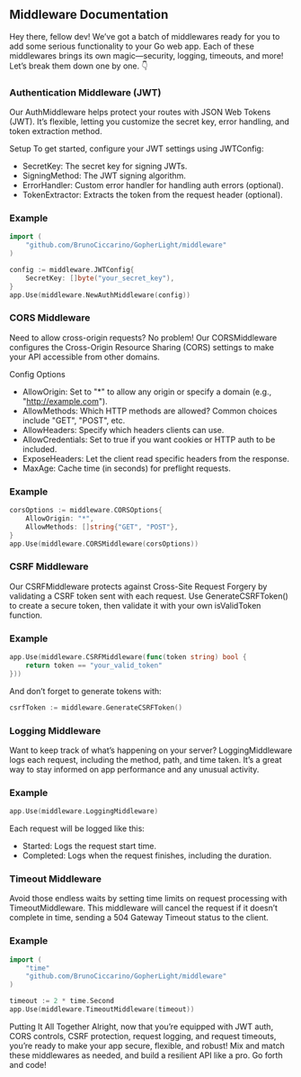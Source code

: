 ## Middleware Documentation
Hey there, fellow dev! We’ve got a batch of middlewares ready for you to add some serious functionality to your Go web app. Each of these middlewares brings its own magic—security, logging, timeouts, and more! Let’s break them down one by one. 👇

### Authentication Middleware (JWT)
Our AuthMiddleware helps protect your routes with JSON Web Tokens (JWT). It’s flexible, letting you customize the secret key, error handling, and token extraction method.

Setup
To get started, configure your JWT settings using JWTConfig:

* SecretKey: The secret key for signing JWTs.
* SigningMethod: The JWT signing algorithm.
* ErrorHandler: Custom error handler for handling auth errors (optional).
* TokenExtractor: Extracts the token from the request header (optional).

### Example

```go
import (
	"github.com/BrunoCiccarino/GopherLight/middleware"
)

config := middleware.JWTConfig{
	SecretKey: []byte("your_secret_key"),
}
app.Use(middleware.NewAuthMiddleware(config))
```

### CORS Middleware
Need to allow cross-origin requests? No problem! Our CORSMiddleware configures the Cross-Origin Resource Sharing (CORS) settings to make your API accessible from other domains.

Config Options
* AllowOrigin: Set to "*" to allow any origin or specify a domain (e.g., "http://example.com").
* AllowMethods: Which HTTP methods are allowed? Common choices include "GET", "POST", etc.
* AllowHeaders: Specify which headers clients can use.
* AllowCredentials: Set to true if you want cookies or HTTP auth to be included.
* ExposeHeaders: Let the client read specific headers from the response.
* MaxAge: Cache time (in seconds) for preflight requests.

### Example
```go
corsOptions := middleware.CORSOptions{
	AllowOrigin: "*",
	AllowMethods: []string{"GET", "POST"},
}
app.Use(middleware.CORSMiddleware(corsOptions))
```

### CSRF Middleware
Our CSRFMiddleware protects against Cross-Site Request Forgery by validating a CSRF token sent with each request. Use GenerateCSRFToken() to create a secure token, then validate it with your own isValidToken function.

### Example

```go
app.Use(middleware.CSRFMiddleware(func(token string) bool {
	return token == "your_valid_token"
}))
```

And don’t forget to generate tokens with:
```go
csrfToken := middleware.GenerateCSRFToken()
```

### Logging Middleware
Want to keep track of what’s happening on your server? LoggingMiddleware logs each request, including the method, path, and time taken. It’s a great way to stay informed on app performance and any unusual activity.

### Example
```go
app.Use(middleware.LoggingMiddleware)
```
Each request will be logged like this:

* Started: Logs the request start time.
* Completed: Logs when the request finishes, including the duration.

### Timeout Middleware
Avoid those endless waits by setting time limits on request processing with TimeoutMiddleware. This middleware will cancel the request if it doesn’t complete in time, sending a 504 Gateway Timeout status to the client.

### Example
```go
import (
	"time"
	"github.com/BrunoCiccarino/GopherLight/middleware"
)

timeout := 2 * time.Second
app.Use(middleware.TimeoutMiddleware(timeout))
```

Putting It All Together
Alright, now that you’re equipped with JWT auth, CORS controls, CSRF protection, request logging, and request timeouts, you’re ready to make your app secure, flexible, and robust! Mix and match these middlewares as needed, and build a resilient API like a pro. Go forth and code!